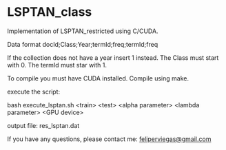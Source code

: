 # LSPTAN_class

Implementation of LSPTAN_restricted using C/CUDA.


Data format
docId;Class;Year;termId;freq;termId;freq

If the collection does not have a year insert 1 instead.
The Class must start with 0.
The termId must star with 1.

To compile you must have CUDA installed.
Compile using make. 

execute the script:

bash execute_lsptan.sh \<train\> \<test\> \<alpha parameter\> \<lambda parameter\> \<GPU device\>

output file: res_lsptan.dat


If you have any questions, please contact me: feliperviegas@gmail.com


